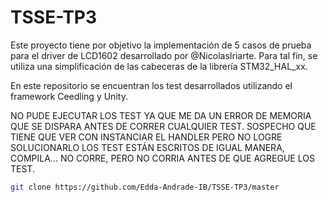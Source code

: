 # TSSE-TP3

Este proyecto tiene por objetivo la implementación de 5 casos de prueba para el driver de LCD1602 desarrollado por @NicolasIriarte.
Para tal fin, se utiliza una simplificación de las cabeceras de la librería STM32_HAL_xx. 

En este repositorio se encuentran los test desarrollados utilizando el framework Ceedling y Unity.

NO PUDE EJECUTAR LOS TEST YA QUE ME DA UN ERROR DE MEMORIA QUE SE DISPARA ANTES DE CORRER CUALQUIER TEST. 
SOSPECHO QUE TIENE QUE VER CON INSTANCIAR EL HANDLER PERO NO LOGRE SOLUCIONARLO
LOS TEST ESTÁN ESCRITOS DE IGUAL MANERA, COMPILA... NO CORRE, PERO NO CORRIA ANTES DE QUE AGREGUE LOS TEST. 

```bash
git clone https://github.com/Edda-Andrade-IB/TSSE-TP3/master
